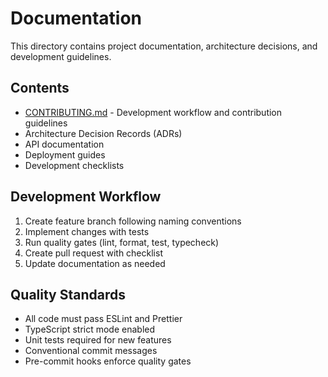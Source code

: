 # Documentation

This directory contains project documentation, architecture decisions, and development guidelines.

## Contents

- [CONTRIBUTING.md](./CONTRIBUTING.md) - Development workflow and contribution guidelines
- Architecture Decision Records (ADRs)
- API documentation
- Deployment guides
- Development checklists

## Development Workflow

1. Create feature branch following naming conventions
2. Implement changes with tests
3. Run quality gates (lint, format, test, typecheck)
4. Create pull request with checklist
5. Update documentation as needed

## Quality Standards

- All code must pass ESLint and Prettier
- TypeScript strict mode enabled
- Unit tests required for new features
- Conventional commit messages
- Pre-commit hooks enforce quality gates
